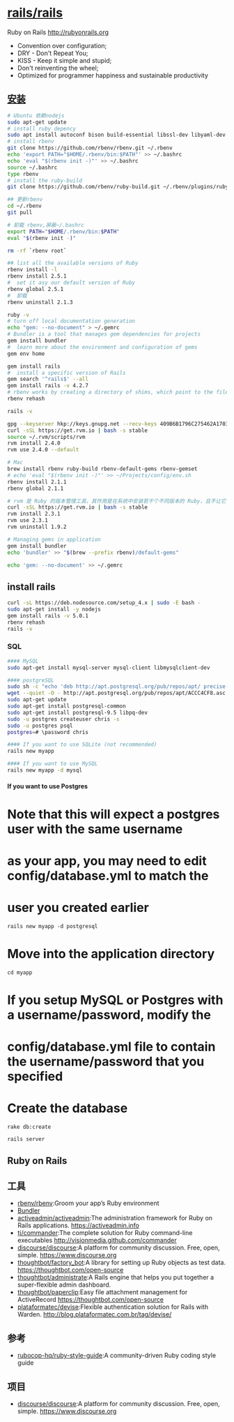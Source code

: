 # [rails/rails](https://github.com/rails/rails)

Ruby on Rails http://rubyonrails.org

* Convention over configuration;
* DRY - Don't Repeat You;
* KISS - Keep it simple and stupid;
* Don't reinventing the wheel;
* Optimized for programmer happiness and sustainable productivity

## [安装](https://gorails.com/setup/ubuntu/14.04)

```sh
# Ubuntu 依赖nodejs
sudo apt-get update
# install ruby depency
sudo apt install autoconf bison build-essential libssl-dev libyaml-dev libreadline6-dev libncurses5-dev libffi-dev libgdbm5 libgdbm-dev
# install rbenv
git clone https://github.com/rbenv/rbenv.git ~/.rbenv
echo 'export PATH="$HOME/.rbenv/bin:$PATH"' >> ~/.bashrc
echo 'eval "$(rbenv init -)"' >> ~/.bashrc
source ~/.bashrc
type rbenv
# install the ruby-build
git clone https://github.com/rbenv/ruby-build.git ~/.rbenv/plugins/ruby-build

## 更新rbenv
cd ~/.rbenv
git pull

# 卸载 rbenv,屏蔽~/.bashrc
export PATH="$HOME/.rbenv/bin:$PATH"
eval "$(rbenv init -)"

rm -rf `rbenv root`

## list all the available versions of Ruby
rbenv install -l
rbenv install 2.5.1
#  set it asy our default version of Ruby
rbenv global 2.5.1
#  卸载
rbenv uninstall 2.1.3

ruby -v
# turn off local documentation generation
echo "gem: --no-document" > ~/.gemrc
# Bundler is a tool that manages gem dependencies for projects
gem install bundler
#  learn more about the environment and configuration of gems
gem env home

gem install rails
#  install a specific version of Rails
gem search '^rails$' --all
gem install rails -v 4.2.7
# rbenv works by creating a directory of shims, which point to the files used by the Ruby version that's currently enabled. Through the rehash sub-command, rbenv maintains shims in that directory to match every Ruby command across every installed version of Ruby on your server.
rbenv rehash

rails -v

gpg --keyserver hkp://keys.gnupg.net --recv-keys 409B6B1796C275462A1703113804BB82D39DC0E3
curl -sSL https://get.rvm.io | bash -s stable
source ~/.rvm/scripts/rvm
rvm install 2.4.0
rvm use 2.4.0 --default

# Mac
brew install rbenv ruby-build rbenv-default-gems rbenv-gemset
# echo 'eval "$(rbenv init -)"' >> ~/Projects/config/env.sh
rbenv install 2.1.1
rbenv global 2.1.1

# rvm 是 Ruby 的版本管理工具，其作用是在系统中安装若干个不同版本的 Ruby，且不让它们之间发生冲突
curl -sSL https://get.rvm.io | bash -s stable
rvm install 2.3.1
rvm use 2.3.1
rvm uninstall 1.9.2

# Managing gems in application
gem install bundler
echo 'bundler' >> "$(brew --prefix rbenv)/default-gems"

echo 'gem: --no-document' >> ~/.gemrc
```

## install rails

```sh
curl -sL https://deb.nodesource.com/setup_4.x | sudo -E bash -
sudo apt-get install -y nodejs
gem install rails -v 5.0.1
rbenv rehash
rails -v
```

### SQL

```sh
#### MySQL
sudo apt-get install mysql-server mysql-client libmysqlclient-dev

#### postgreSQL
sudo sh -c "echo 'deb http://apt.postgresql.org/pub/repos/apt/ precise-pgdg main' > /etc/apt/sources.list.d/pgdg.list"
wget --quiet -O - http://apt.postgresql.org/pub/repos/apt/ACCC4CF8.asc | sudo apt-key add -
sudo apt-get update
sudo apt-get install postgresql-common
sudo apt-get install postgresql-9.5 libpq-dev
sudo -u postgres createuser chris -s
sudo -u postgres psql
postgres=# \password chris

#### If you want to use SQLite (not recommended)
rails new myapp

#### If you want to use MySQL
rails new myapp -d mysql
```

#### If you want to use Postgres

# Note that this will expect a postgres user with the same username

# as your app, you may need to edit config/database.yml to match the

# user you created earlier

```
rails new myapp -d postgresql
```

# Move into the application directory

```
cd myapp
```

# If you setup MySQL or Postgres with a username/password, modify the

# config/database.yml file to contain the username/password that you specified

# Create the database

```
rake db:create

rails server
```

## Ruby on Rails

## 工具

* [rbenv/rbenv](https://github.com/rbenv/rbenv):Groom your app’s Ruby environment
* [Bundler](https://bundler.io/)
* [activeadmin/activeadmin](https://github.com/activeadmin/activeadmin):The administration framework for Ruby on Rails applications. https://activeadmin.info
* [tj/commander](https://github.com/tj/commander):The complete solution for Ruby command-line executables http://visionmedia.github.com/commander
* [discourse/discourse](https://github.com/discourse/discourse):A platform for community discussion. Free, open, simple. https://www.discourse.org
* [thoughtbot/factory_bot](https://github.com/thoughtbot/factory_bot):A library for setting up Ruby objects as test data. https://thoughtbot.com/open-source
* [thoughtbot/administrate](https://github.com/thoughtbot/administrate):A Rails engine that helps you put together a super-flexible admin dashboard.
* [thoughtbot/paperclip](https://github.com/thoughtbot/paperclip):Easy file attachment management for ActiveRecord https://thoughtbot.com/open-source
* [plataformatec/devise](https://github.com/plataformatec/devise):Flexible authentication solution for Rails with Warden. http://blog.plataformatec.com.br/tag/devise/

## 参考

* [rubocop-hq/ruby-style-guide](https://github.com/rubocop-hq/ruby-style-guide):A community-driven Ruby coding style guide

##  项目

* [discourse/discourse](https://github.com/discourse/discourse):A platform for community discussion. Free, open, simple. https://www.discourse.org
